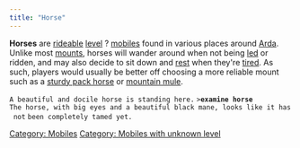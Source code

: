 ```yaml
---
title: "Horse"
---
```


**Horses** are [rideable](ride "wikilink") [level](level "wikilink") ?
[mobiles](mobile "wikilink") found in various places around
[Arda](Arda "wikilink"). Unlike most [mounts](mount "wikilink"), horses
will wander around when not being [led](lead "wikilink") or ridden, and
may also decide to sit down and [rest](rest "wikilink") when they're
[tired](movement_points "wikilink"). As such, players would usually be
better off choosing a more reliable mount such as a [sturdy pack
horse](sturdy_pack_horse "wikilink") or [mountain
mule](mountain_mule "wikilink").

`A beautiful and docile horse is standing here.`
`>`**`examine horse`**
`The horse, with big eyes and a beautiful black mane, looks like it has not`
`been completely tamed yet.`

[Category: Mobiles](Category:_Mobiles "wikilink") [Category: Mobiles
with unknown level](Category:_Mobiles_with_unknown_level "wikilink")